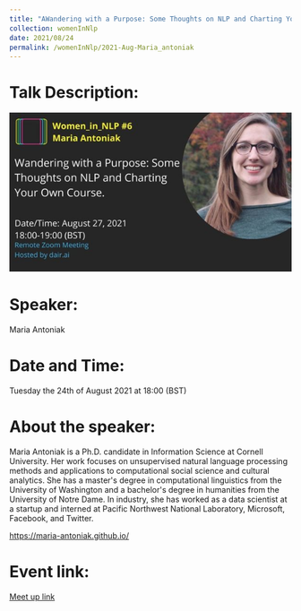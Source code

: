 ```yaml
---
title: "AWandering with a Purpose: Some Thoughts on NLP and Charting Your Own Course."
collection: womenInNlp
date: 2021/08/24
permalink: /womenInNlp/2021-Aug-Maria_antoniak
---
```

Talk Description:
=======
![alt text](/images/women_in_nlp/maria_antoniak.jpeg)

Speaker:
========
Maria Antoniak

Date and Time:
==============
Tuesday the 24th of August 2021 at 18:00 (BST)

About the speaker:
==================
Maria Antoniak is a Ph.D. candidate in Information Science at Cornell University. Her work focuses on unsupervised natural language processing methods and applications to computational social science and cultural analytics. She has a master's degree in computational linguistics from the University of Washington and a bachelor's degree in humanities from the University of Notre Dame. In industry, she has worked as a data scientist at a startup and interned at Pacific Northwest National Laboratory, Microsoft, Facebook, and Twitter.

https://maria-antoniak.github.io/


Event link:
===========
<a href="https://www.meetup.com/dair-ai/events/280146126/">Meet up link</a>
